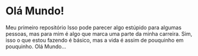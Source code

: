 # Olá Mundo!
 Meu primeiro repositório
 Isso pode parecer algo estúpido para algumas pessoas, mas para mim é algo que marca uma parte da minha carreira. Sim, isso o que estou fazendo é básico, mas a vida é assim de pouquinho em pouquinho.
 Olá Mundo...
 